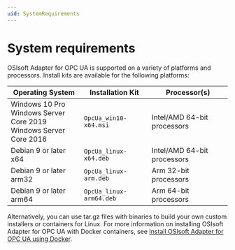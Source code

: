 ```yaml
---
uid: SystemRequirements
--- 
```


# System requirements

OSIsoft Adapter for OPC UA is supported on a variety of platforms and processors. Install kits are available for the following platforms:

| Operating System | Installation Kit | Processor(s) |
|-------------------|----------------------------------|-------------|
| Windows 10 Pro<br>Windows Server Core 2019<br>Windows Server Core 2016  | `OpcUa_win10-x64.msi`     | Intel/AMD 64-bit processors |
| Debian 9 or later x64 | `OpcUa_linux-x64.deb`     | Intel/AMD 64-bit processors |
| Debian 9 or later arm32 | `OpcUa_linux-arm.deb`  | Arm 32-bit processors |
| Debian 9 or later arm64 | `OpcUa_linux-arm64.deb`  | Arm 64-bit processors |

Alternatively, you can use tar.gz files with binaries to build your own custom installers or containers for Linux. For more information on installing OSIsoft Adapter for OPC UA with Docker containers, see [Install OSIsoft Adapter for OPC UA using Docker](xref:InstallOSIsoftAdapterForOPCUAUsingDocker).
